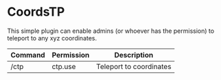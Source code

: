 # CoordsTP

This simple plugin can enable admins (or whoever has the permission) to teleport to any xyz coordinates.

| Command | Permission | Description |
| ------- | ---------- | ----------- |
| /ctp | ctp.use | Teleport to coordinates |

